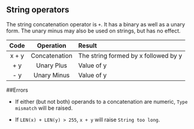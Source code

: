 ## String operators
The string concatenation operator is `+`. It has a binary as well as a unary form. The unary minus may also be used on strings, but has no effect.

|Code   | Operation	    |Result |
|:-----:|:-------------:|:-----|
|x + y	| Concatenation	|The string formed by x followed by y |
|+ y	| Unary Plus	|Value of y |
|- y	| Unary Minus	|Value of y |

##Errors

* If either (but not both) operands to a concatenation are numeric, `Type mismatch` will be raised.

* If `LEN(x) + LEN(y) > 255`, `x + y` will raise `String too long`.